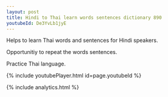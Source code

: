 ```yaml
---
layout: post
title: Hindi to Thai learn words sentences dictionary 890 
youtubeId: De3YvLb1jyE
---
```

 
 
Helps to learn Thai words and sentences for Hindi speakers.

Opportunitiy to repeat the words sentences. 

Practice Thai language. 
 
{% include youtubePlayer.html id=page.youtubeId %}
 
 
{% include analytics.html %}